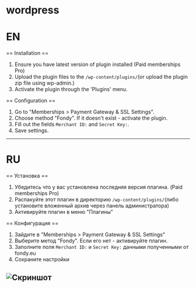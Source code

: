 wordpress
=========

# EN

== Installation ==

1. Ensure you have latest version of plugin installed (Paid memberships Pro)
2. Upload the plugin files to the `/wp-content/plugins/`(or upload the plugin zip file using wp-admin.)
3. Activate the plugin through the 'Plugins' menu.

== Configuration ==

1. Go to "Memberships > Payment Gateway & SSL Settings".
2. Choose method "Fondy". If it doesn't exist - activate the plugin.
4. Fill out the fields `Merchant ID:` and `Secret Key:`.
6. Save settings.

---------

# RU

== Установка ==

1. Убедитесь что у вас установлена последняя версия плагина. (Paid memberships Pro)
2. Распакуйте этот плагин в директорию `/wp-content/plugins/`(либо установите вложенный архив через панель администратора)
3. Активируйте плагин в меню "Плагины"


== Конфигурация ==

1. Зайдите в "Memberships > Payment Gateway & SSL Settings"
2. Выберите метод "Fondy". Если его нет - активируйте плагин.
3. Заполните поля `Merchant ID:` и `Secret Key:` данными полученными от fondy.eu
4. Сохраните настройки


![Скриншот][1]
----

[1]: https://raw.githubusercontent.com/cloudipsp/wordpress/master/Paid_Membership_Pro/settings.png